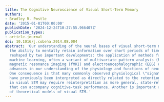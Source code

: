 ```yaml
---
title: The Cognitive Neuroscience of Visual Short-Term Memory
authors:
- Bradley R. Postle
date: '2015-01-01T00:00:00'
publishDate: '2024-12-24T10:27:55.966407Z'
publication_types:
- article-journal
doi: 10.1016/j.cobeha.2014.08.004
abstract: 'Our understanding of the neural bases of visual short-term memory (STM),
  the ability to mentally retain information over short periods of time, is being
  reshaped by two important developments: the application of methods from statistical
  machine learning, often a variant of multivariate pattern analysis (MVPA), to functional
  magnetic resonance imaging (fMRI) and electroencephalographic (EEG) data sets; and
  advances in our understanding of the physiology and functions of neuronal oscillations.
  One consequence is that many commonly observed physiological \"signatures\" that
  have previously been interpreted as directly related to the retention of information
  in visual STM may require reinterpretation as more general, state-related changes
  that can accompany cognitive-task performance. Another is important refinements
  of theoretical models of visual STM.'
---
```

